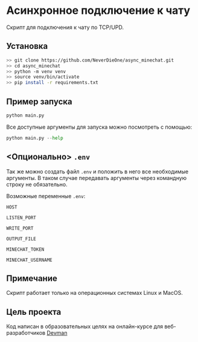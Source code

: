 # Асинхронное подключение к чату

Скрипт для подключения к чату по TCP/UPD.

## Установка

```bash
>> git clone https://github.com/NeverDieOne/async_minechat.git
>> cd async_minechat
>> python -m venv venv
>> source venv/bin/activate
>> pip install -r requirements.txt
```

## Пример запуска

```python
python main.py
```

Все доступные аргументы для запуска можно посмотреть с помощью:

```python
python main.py --help
```

## <Опционально> `.env`
Так же можно создать файл `.env` и положить в него все необходимые аргументы.
В таком случае передавать аргументы через командную строку не обязательно.

Возможные переменные `.env`:

`HOST`

`LISTEN_PORT`

`WRITE_PORT`

`OUTPUT_FILE`

`MINECHAT_TOKEN`

`MINECHAT_USERNAME`

## Примечание

Скрипт работает только на операционных системах Linux и MacOS.

## Цель проекта
Код написан в образовательных целях на онлайн-курсе для веб-разработчиков [Devman](https://dvmn.org/modules)
